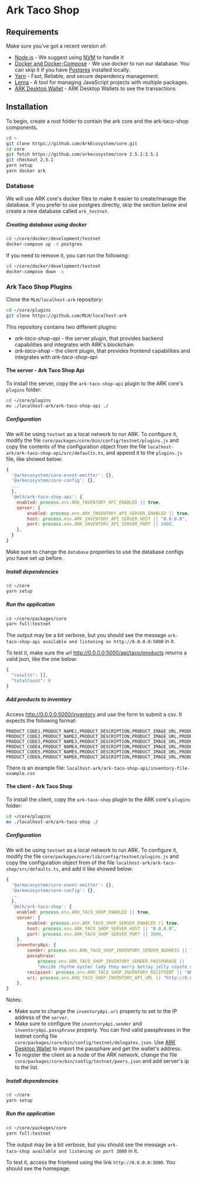 # Ark Taco Shop

## Requirements

Make sure you’ve got a recent version of:

- [Node.js](https://nodejs.org/) - We suggest using [NVM](https://github.com/creationix/nvm) to handle it
- [Docker and Docker-Compose](https://www.docker.com/) - We use docker to run our database. You can skip it if you have [Postgres](https://www.postgresql.org/) installed locally.
- [Yarn](https://yarnpkg.com/en/) - Fast, Reliable, and secure dependency management.
- [Lerna](https://lernajs.io/) - A tool for managing JavaScript projects with multiple packages.
- [ARK Desktop Wallet](https://github.com/ArkEcosystem/desktop-wallet/releases) - ARK Desktop Wallets to see the transactions

## Installation

To begin, create a root folder to contain the ark core and the ark-taco-shop components.

```sh
cd ~
git clone https://github.com/ArkEcosystem/core.git
cd core
git fetch https://github.com/arkecosystem/core 2.5.1:2.5.1
git checkout 2.5.1
yarn setup
yarn docker ark
```

### Database

We will use ARK core's docker files to make it easier to create/manage the database. If you prefer to use postgres directly, skip the section below and create a new database called `ark_testnet`.

##### Creating database using docker

```sh
cd ~/core/docker/development/testnet
docker-compose up -d postgres
```

If you need to remove it, you can run the following:

```sh
cd ~/core/docker/development/testnet
docker-compose down -v
```

### Ark Taco Shop Plugins

Clone the `MLH/localhost-ark` repository:

```sh
cd ~/core/plugins
git clone https://github.com/MLH/localhost-ark
```

This repository contains two different plugins:

- _ark-taco-shop-api_ - the server plugin, that provides backend capabilities and integrates with ARK's blockchain
- _ark-taco-shop_ - the client plugin, that provides frontend capabilities and integrates with _ark-taco-shop-api_

#### The server - Ark Taco Shop Api

To install the server, copy the `ark-taco-shop-api` plugin to the ARK core's `plugins` folder:

```sh
cd ~/core/plugins
mv ./localhost-ark/ark-taco-shop-api ./
```

##### Configuration

We will be using `testnet` as a local network to run ARK. To configure it, modify the file `core/packages/core/bin/config/testnet/plugins.js` and copy the contents of the configuration object from the file `localhost-ark/ark-taco-shop-api/src/defaults.ts`, and append it to the `plugins.js` file, like showed below:

```js
{
  '@arkecosystem/core-event-emitter': {},
  '@arkecosystem/core-config': {},
  ...
  },
  '@mlh/ark-taco-shop-api': {
    enabled: process.env.ARK_INVENTORY_API_ENABLED || true,
    server: {
        enabled: process.env.ARK_INVENTORY_API_SERVER_ENABLED || true,
        host: process.env.ARK_INVENTORY_API_SERVER_HOST || "0.0.0.0",
        port: process.env.ARK_INVENTORY_API_SERVER_PORT || 5000,
    },
  }
}
```

Make sure to change the `database` properties to use the database configs you have set up before.

##### Install dependencies

```sh
cd ~/core
yarn setup
```

##### Run the application

```sh
cd ~/core/packages/core
yarn full:testnet
```

The output may be a bit verbose, but you should see the message `ark-taco-shop-api available and listening on http://0.0.0.0:5000` in it.

To test it, make sure the url http://0.0.0.0:5000/api/taco/products returns a valid json, like the one below:

```js
{
  "results": [],
  "totalCount": 0
}
```

##### Add products to inventory

Access http://0.0.0.0:5000/inventory and use the form to submit a csv. It expects the following format:

```csv
PRODUCT_CODE1,PRODUCT_NAME1,PRODUCT_DESCRIPTION,PRODUCT_IMAGE_URL,PRODUCT_PRICE_IN_DARK,QUANTITY
PRODUCT_CODE2,PRODUCT_NAME2,PRODUCT_DESCRIPTION,PRODUCT_IMAGE_URL,PRODUCT_PRICE_IN_DARK,QUANTITY
PRODUCT_CODE3,PRODUCT_NAME3,PRODUCT_DESCRIPTION,PRODUCT_IMAGE_URL,PRODUCT_PRICE_IN_DARK,QUANTITY
PRODUCT_CODE4,PRODUCT_NAME4,PRODUCT_DESCRIPTION,PRODUCT_IMAGE_URL,PRODUCT_PRICE_IN_DARK,QUANTITY
PRODUCT_CODE5,PRODUCT_NAME5,PRODUCT_DESCRIPTION,PRODUCT_IMAGE_URL,PRODUCT_PRICE_IN_DARK,QUANTITY
PRODUCT_CODE6,PRODUCT_NAME6,PRODUCT_DESCRIPTION,PRODUCT_IMAGE_URL,PRODUCT_PRICE_IN_DARK,QUANTITY
```

There is an example file: `localhost-ark/ark-taco-shop-api/inventory-file-example.csv`

#### The client - Ark Taco Shop

To install the client, copy the `ark-taco-shop` plugin to the ARK core's `plugins` folder:

```sh
cd ~/core/plugins
mv ./localhost-ark/ark-taco-shop ./
```

##### Configuration

We will be using `testnet` as a local network to run ARK. To configure it, modify the file `core/packages/core/lib/config/testnet/plugins.js` and copy the configuration object from of the file `localhost-ark/ark-taco-shop/src/defaults.ts`, and add it like showed below:

```js
{
  '@arkecosystem/core-event-emitter': {},
  '@arkecosystem/core-config': {},
  ...
  },
  '@mlh/ark-taco-shop': {
    enabled: process.env.ARK_TACO_SHOP_ENABLED || true,
    server: {
        enabled: process.env.ARK_TACO_SHOP_SERVER_ENABLED || true,
        host: process.env.ARK_TACO_SHOP_SERVER_HOST || "0.0.0.0",
        port: process.env.ARK_TACO_SHOP_SERVER_PORT || 3000,
    },
    inventoryApi: {
        sender: process.env.ARK_TACO_SHOP_INVENTORY_SENDER_ADDRESS || "AJjv7WztjJNYHrLAeveG5NgHWp6699ZJwD",
        passphrase:
            process.env.ARK_TACO_SHOP_INVENTORY_SENDER_PASSPHRASE ||
            "decide rhythm oyster lady they merry betray jelly coyote solve episode then",
        recipient: process.env.ARK_TACO_SHOP_INVENTORY_RECIPIENT || "ANBkoGqWeTSiaEVgVzSKZd3jS7UWzv9PSo",
        uri: process.env.ARK_TACO_SHOP_INVENTORY_API_URL || "http://0.0.0.0:5000/api",
    },
}
```

Notes:

- Make sure to change the `inventoryApi.uri` property to set to the IP address of the `server`.
- Make sure to configure the `inventoryApi.sender` and `inventoryApi.passphrase` properly. You can find valid passphrases in the testnet config file `core/packages/core/bin/config/testnet/delegates.json`. Use [ARK Desktop Wallet](https://github.com/ArkEcosystem/desktop-wallet/releases) to import the passphare and get the wallet's address.
- To register the client as a node of the ARK network, change the file `core/packages/core/bin/config/testnet/peers.json` and add server's ip to the list.

##### Install dependencies

```sh
cd ~/core
yarn setup
```

##### Run the application

```sh
cd ~/core/packages/core
yarn full:testnet
```

The output may be a bit verbose, but you should see the message `ark-taco-shop available and listening on port 3000` in it.

To test it, access the frontend using the link `http://0.0.0.0:3000`. You should see the homepage.
